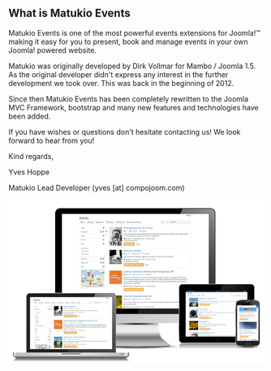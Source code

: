 ## What is Matukio Events

Matukio Events is one of the most powerful events extensions for Joomla!™ making it easy for you to present, book and manage events in your own Joomla! powered website.

Matukio was originally developed by Dirk Vollmar for Mambo / Joomla 1.5. As the original developer didn't express any interest in the further development we took over. This was back in the beginning of 2012. 

Since then Matukio Events has been completely rewritten to the Joomla MVC Framework, bootstrap and many new features and technologies have been added.

If you have wishes or questions don't hesitate contacting us! We look forward to hear from you!

Kind regards,

Yves Hoppe

Matukio Lead Developer
(yves [at] compojoom.com)


![](matukio-responsive.png)